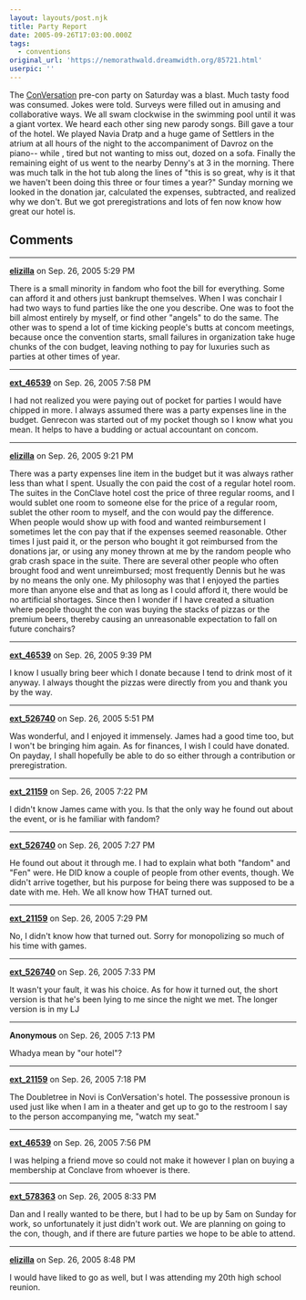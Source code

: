 ```yaml
---
layout: layouts/post.njk
title: Party Report
date: 2005-09-26T17:03:00.000Z
tags:
  - conventions
original_url: 'https://nemorathwald.dreamwidth.org/85721.html'
userpic: ''
---
```

The [ConVersation](http://www.con-versation.com/) pre-con party on Saturday was a blast. Much tasty food was consumed. Jokes were told. Surveys were filled out in amusing and collaborative ways. We all swam clockwise in the swimming pool until it was a giant vortex. We heard each other sing new parody songs. Bill gave a tour of the hotel. We played Navia Dratp and a huge game of Settlers in the atrium at all hours of the night to the accompaniment of Davroz on the piano-- while , tired but not wanting to miss out, dozed on a sofa. Finally the remaining eight of us went to the nearby Denny's at 3 in the morning. There was much talk in the hot tub along the lines of "this is so great, why is it that we haven't been doing this three or four times a year?" Sunday morning we looked in the donation jar, calculated the expenses, subtracted, and realized why we don't. But we got preregistrations and lots of fen now know how great our hotel is.

## Comments

---

**[elizilla](https://www.dreamwidth.org/users/elizilla)** on Sep. 26, 2005 5:29 PM

There is a small minority in fandom who foot the bill for everything. Some can afford it and others just bankrupt themselves. When I was conchair I had two ways to fund parties like the one you describe. One was to foot the bill almost entirely by myself, or find other "angels" to do the same. The other was to spend a lot of time kicking people's butts at concom meetings, because once the convention starts, small failures in organization take huge chunks of the con budget, leaving nothing to pay for luxuries such as parties at other times of year.

---

**[ext_46539](https://www.dreamwidth.org/users/ext_46539)** on Sep. 26, 2005 7:58 PM

I had not realized you were paying out of pocket for parties I would have chipped in more. I always assumed there was a party expenses line in the budget. Genrecon was started out of my pocket though so I know what you mean. It helps to have a budding or actual accountant on concom.

---

**[elizilla](https://www.dreamwidth.org/users/elizilla)** on Sep. 26, 2005 9:21 PM

There was a party expenses line item in the budget but it was always rather less than what I spent. Usually the con paid the cost of a regular hotel room. The suites in the ConClave hotel cost the price of three regular rooms, and I would sublet one room to someone else for the price of a regular room, sublet the other room to myself, and the con would pay the difference. When people would show up with food and wanted reimbursement I sometimes let the con pay that if the expenses seemed reasonable. Other times I just paid it, or the person who bought it got reimbursed from the donations jar, or using any money thrown at me by the random people who grab crash space in the suite. There are several other people who often brought food and went unreimbursed; most frequently Dennis but he was by no means the only one. My philosophy was that I enjoyed the parties more than anyone else and that as long as I could afford it, there would be no artificial shortages. Since then I wonder if I have created a situation where people thought the con was buying the stacks of pizzas or the premium beers, thereby causing an unreasonable expectation to fall on future conchairs?

---

**[ext_46539](https://www.dreamwidth.org/users/ext_46539)** on Sep. 26, 2005 9:39 PM

I know I usually bring beer which I donate because I tend to drink most of it anyway. I always thought the pizzas were directly from you and thank you by the way.

---

**[ext_526740](https://www.dreamwidth.org/users/ext_526740)** on Sep. 26, 2005 5:51 PM

Was wonderful, and I enjoyed it immensely. James had a good time too, but I won't be bringing him again. As for finances, I wish I could have donated. On payday, I shall hopefully be able to do so either through a contribution or preregistration.

---

**[ext_21159](https://www.dreamwidth.org/users/ext_21159)** on Sep. 26, 2005 7:22 PM

I didn't know James came with you. Is that the only way he found out about the event, or is he familiar with fandom?

---

**[ext_526740](https://www.dreamwidth.org/users/ext_526740)** on Sep. 26, 2005 7:27 PM

He found out about it through me. I had to explain what both "fandom" and "Fen" were. He DID know a couple of people from other events, though. We didn't arrive together, but his purpose for being there was supposed to be a date with me. Heh. We all know how THAT turned out.

---

**[ext_21159](https://www.dreamwidth.org/users/ext_21159)** on Sep. 26, 2005 7:29 PM

No, I didn't know how that turned out. Sorry for monopolizing so much of his time with games.

---

**[ext_526740](https://www.dreamwidth.org/users/ext_526740)** on Sep. 26, 2005 7:33 PM

It wasn't your fault, it was his choice. As for how it turned out, the short version is that he's been lying to me since the night we met. The longer version is in my LJ

---

**Anonymous** on Sep. 26, 2005 7:13 PM

Whadya mean by "our hotel"?

---

**[ext_21159](https://www.dreamwidth.org/users/ext_21159)** on Sep. 26, 2005 7:18 PM

The Doubletree in Novi is ConVersation's hotel. The possessive pronoun is used just like when I am in a theater and get up to go to the restroom I say to the person accompanying me, "watch my seat."

---

**[ext_46539](https://www.dreamwidth.org/users/ext_46539)** on Sep. 26, 2005 7:56 PM

I was helping a friend move so could not make it however I plan on buying a membership at Conclave from whoever is there.

---

**[ext_578363](https://www.dreamwidth.org/users/ext_578363)** on Sep. 26, 2005 8:33 PM

Dan and I really wanted to be there, but I had to be up by 5am on Sunday for work, so unfortunately it just didn't work out. We are planning on going to the con, though, and if there are future parties we hope to be able to attend.

---

**[elizilla](https://www.dreamwidth.org/users/elizilla)** on Sep. 26, 2005 8:48 PM

I would have liked to go as well, but I was attending my 20th high school reunion.
